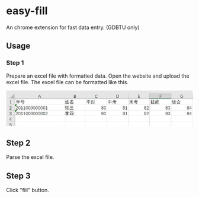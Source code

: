 # easy-fill
An chrome extension for fast data entry. (GDBTU only)


## Usage

### Step 1

Prepare an excel file with formatted data. Open the website and upload the excel file. The excel file can be formatted like this.

![Sample Picture](sample/sample.jpg)

## Step 2

Parse the excel file.

## Step 3

Click "fill" button.